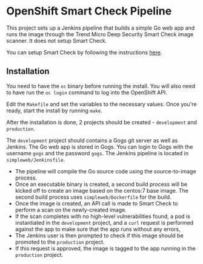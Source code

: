 # OpenShift Smart Check Pipeline

This project sets up a Jenkins pipeline that builds a simple Go web app and runs the image through the Trend Micro Deep Security Smart Check image scanner. It does not setup Smart Check.

You can setup Smart Check by following the instructions [here](https://github.com/deep-security/smartcheck-helm).


## Installation

You need to have the `oc` binary before running the install. You will also need to have run the `oc login` command to log into the OpenShift API.

Edit the `Makefile` and set the variables to the necessary values. Once you're ready, start the install by running `make`.

After the installation is done, 2 projects should be created - `development` and `production`.

The `development` project should contains a Gogs git server as well as Jenkins. The Go web app is stored in Gogs. You can login to Gogs with the username `gogs` and the password `gogs`. The Jenkins pipeline is located in `simpleweb/Jenkinsfile`.

* The pipeline will compile the Go source code using the source-to-image process.
* Once an executable binary is created, a second build process will be kicked off to create an image based on the centos:7 base image. The second build process uses `simpleweb/Dockerfile` for the build.
* Once the image is created, an API call is made to Smart Check to perform a scan on the newly-created image.
* If the scan completes with no high-level vulnerabilities found, a pod is instantiated in the `development` project, and a `curl` request is performed against the app to make sure that the app runs without any errors,
* The Jenkins user is then prompted to check if this image should be promoted to the `production` project.
* If this request is approved, the image is tagged to the app running in the `production` project.

